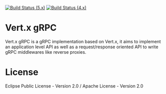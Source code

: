 [![Build Status (5.x)](https://github.com/eclipse-vertx/vertx-grpc/actions/workflows/ci-5.x.yml/badge.svg)](https://github.com/eclipse-vertx/vertx-grpc/actions/workflows/ci-5.x.yml)
[![Build Status (4.x)](https://github.com/eclipse-vertx/vertx-grpc/actions/workflows/ci-4.x.yml/badge.svg)](https://github.com/eclipse-vertx/vertx-grpc/actions/workflows/ci-4.x.yml)

# Vert.x gRPC

Vert.x gRPC is a gRPC implementation based on Vert.x, it aims to implement an application level API as well as a request/response oriented API
to write gRPC middlewares like reverse proxies.

# License

Eclipse Public License - Version 2.0 / Apache License - Version 2.0
